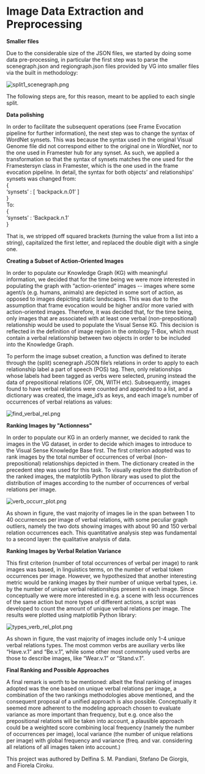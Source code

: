 # Image Data Extraction and Preprocessing

**Smaller files**

Due to the considerable size of the JSON files, we started by doing some data pre-processing, in particular the first step was to parse the scenegraph.json and regiongraph.json files provided by VG into smaller files via the built in methodology:

![split1_scenegraph.png](https://raw.githubusercontent.com/delfimpandiani/visualsense/main/4_Image_Data_Extraction_Preprocessing/split1_scenegraph.png)

The following steps are, for this reason, meant to be applied to each single split.

**Data polishing**

In order to facilitate the subsequent operations (see Frame Evocation pipeline for further information), the next step was to change the syntax of WordNet synsets. This was because the syntax used in the original Visual Genome file did not correspond either to the original one in WordNet, nor to the one used in Framester hub for any synset. As such, we applied a transformation so that the syntax of synsets matches the one used for the Framestersyn class in Framester, which is the one used in the frame evocation pipeline. In detail, the syntax for both objects’ and relationships’ synsets was changed from:<br/>
{<br/>
‘synsets’ : [ ‘backpack.n.01’ ]<br/>
}<br/>
To:<br/>
{<br/>
‘synsets’ : ‘Backpack.n.1’<br/>
}<br/>

That is, we stripped off squared brackets (turning the value from a list into a string), capitalized the first letter, and replaced the double digit with a single one. 

**Creating a Subset of Action-Oriented Images**

In order to populate our Knowledge Graph (KG) with meaningful information, we decided that for the time being we were more interested in populating the graph with “action-oriented” images -- images where some agent/s (e.g. humans, animals) are depicted in some sort of action, as opposed to images depicting static landscapes. This was due to the assumption that frame evocation would be higher and/or more varied with action-oriented images. Therefore, it was decided that, for the time being, only images that are associated with at least one verbal (non-prepositional) relationship would be used to populate the Visual Sense KG. This decision is reflected in the definition of image region in the ontology T-Box, which must contain a verbal relationship between two objects in order to be included into the Knowledge Graph. 

To perform the image subset creation, a function was defined to iterate through the (split) scenegraph JSON file’s relations in order to apply to each relationship label a part of speech (POS) tag. Then, only relationships whose labels had been tagged as verbs were selected, pruning instead the data of prepositional relations (OF, ON, WITH etc). Subsequently, images found to have verbal relations were counted and appended to a list, and a dictionary was created, the image_id’s as keys, and each image’s number of occurrences of verbal relations as values:

![find_verbal_rel.png](https://raw.githubusercontent.com/delfimpandiani/visualsense/main/4_Image_Data_Extraction_Preprocessing/find_verbal_rel.png)


**Ranking Images by "Actionness"**

In order to populate our KG in an orderly manner, we decided to rank the images in the VG dataset, in order to decide which images to introduce to the Visual Sense Knowledge Base first. The first criterion adopted was to rank images by the total number of occurrences of verbal (non-prepositional) relationships depicted in them. The dictionary created in the precedent step was used for this task. To visually explore the distribution of the ranked images, the matplotlib Python library was used to plot the distribution of images according to the number of occurrences of verbal relations per image.

![verb_occurr_plot.png](https://raw.githubusercontent.com/delfimpandiani/visualsense/main/4_Image_Data_Extraction_Preprocessing/verb_occurr_plot.png)


As shown in figure, the vast majority of images lie in the span between 1 to 40 occurrences per image of verbal relations, with some peculiar graph outliers, namely the two dots showing images with about 90 and 150 verbal relation occurrences each. This quantitative analysis step was fundamental to a second layer: the qualitative analysis of data.

**Ranking Images by Verbal Relation Variance**

This first criterion (number of total occurrences of verbal per image) to rank images was based, in linguistics terms, on the number of verbal token occurrences per image. However, we hypothesized that another interesting metric would be ranking images by their number of unique verbal types, i.e. by the number of unique verbal relationships present in each image. Since conceptually we were more interested in e.g. a scene with less occurrences of the same action but more types of different actions, a script was developed to count the amount of unique verbal relations per image. The results were plotted using matplotlib Python library:

![types_verb_rel_plot.png](https://raw.githubusercontent.com/delfimpandiani/visualsense/main/4_Image_Data_Extraction_Preprocessing/types_verb_rel_plot.png)


As shown in figure, the vast majority of images include only 1-4 unique verbal relations types. The most common verbs are auxiliary verbs like “Have.v.1” and “Be.v.1”, while some other most commonly used verbs are those to describe images, like “Wear.v.1” or “Stand.v.1”.

**Final Ranking and Possible Approaches**

A final remark is worth to be mentioned: albeit the final ranking of images adopted was the one based on unique verbal relations per image, a combination of the two rankings methodologies above mentioned, and the consequent proposal of a unified approach is also possible. Conceptually it seemed more adherent to the modeling approach chosen to evaluate variance as more important than frequency, but e.g. once also the prepositional relations will be taken into account, a plausible approach could be a weighted score combining local frequency (namely the number of occurrences per image), local variance (the number of unique relations per image) with global frequency and variance (freq. and var. considering all relations of all images taken into account.)






This project was authored by Delfina S. M. Pandiani, Stefano De Giorgis, and Fiorela Ciroku.
